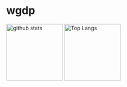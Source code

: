 # wgdp

<p align="left">
  <img alt="github stats" height="150px" src="https://github-readme-stats.vercel.app/api?username=wgdp&theme=tokyonight&show_icons=ture&count_private=true" />
  <img alt="Top Langs" height="150px" src="https://github-readme-stats.vercel.app/api/top-langs/?username=wgdp&layout=compact&show_icons=true&theme=tokyonight&count_private=true" />
</p>
